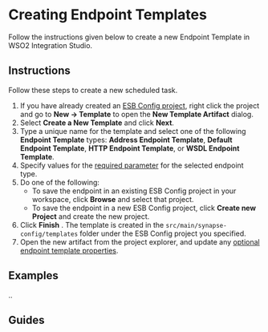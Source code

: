 # Creating Endpoint Templates

Follow the instructions given below to create a new Endpoint Template in WSO2 Integration Studio.

## Instructions
Follow these steps to create a new scheduled task.

1.  If you have already created an [ESB Config project](../../creating-projects/#esb-config-project), right click the project and go to **New → Template** to open the **New Template Artifact** dialog.
2.  Select **Create a New Template** and click **Next**.
3.  Type a unique name for the template and select one of the following **Endpoint Template** types: <b>Address Endpoint Template</b>, <b>Default Endpoint Template</b>, <b>HTTP Endpoint Template</b>, or <b>WSDL Endpoint Template</b>.
4. Specify values for the [required parameter](../../../references/synapse-properties/template-properties/#endpoint-template-properties) for the selected endpoint type.
5.  Do one of the following:  
    -   To save the endpoint in an existing ESB Config project in your workspace, click **Browse** and select that project.
    -   To save the endpoint in a new ESB Config project, click **Create new Project** and create the new project.
6.  Click **Finish** . The template is created in the `src/main/synapse-config/templates` folder under the ESB Config project you specified.
7.  Open the new artifact from the project explorer, and update any [optional endpoint template properties](../../../references/synapse-properties/template-properties/#endpoint-template-properties).

## Examples
..

## Guides

